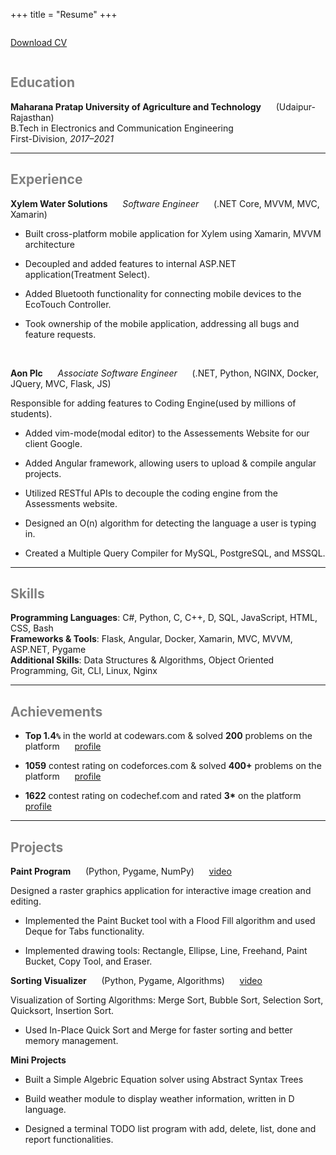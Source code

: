 +++
title = "Resume"
+++



 <div class="columns download">
          <p>
             <a href="https://drive.google.com/file/d/1tNdKQ9vPPV40gFSjwGRTiDDQ5PJ5XJux/view?pli=1" class="button" download><i class="fa fa-download"></i>Download CV</a>
          </p>
       </div>

## <span style="color:Gray;">Education</span>
**Maharana Pratap University of Agriculture and Technology** &nbsp;&nbsp;&nbsp;&nbsp; 
(Udaipur-Rajasthan)
<br>
B.Tech in Electronics and Communication Engineering
<br>
First-Division, *2017–2021*

---
## <span style="color:Gray;"> Experience</span> 

**Xylem Water Solutions** &nbsp;&nbsp;&nbsp;&nbsp; *Software Engineer* &nbsp;&nbsp;&nbsp;&nbsp;
(.NET Core, MVVM, MVC, Xamarin)


-   Built cross-platform mobile application for Xylem using Xamarin,
    MVVM architecture

-   Decoupled and added features to internal ASP.NET
    application(Treatment Select).

-   Added Bluetooth functionality for connecting mobile devices to the
    EcoTouch Controller.

-   Took ownership of the mobile application, addressing all bugs and
    feature requests.

<br>

**Aon Plc** &nbsp;&nbsp;&nbsp;&nbsp; *Associate Software Engineer* 
&nbsp;&nbsp;&nbsp;&nbsp; (.NET, Python, NGINX, Docker, JQuery, MVC, Flask, JS)

Responsible for adding features to Coding Engine(used by millions of
students).

-   Added vim-mode(modal editor) to the Assessements Website for our
    client Google.

-   Added Angular framework, allowing users to upload & compile angular
    projects.

-   Utilized RESTful APIs to decouple the coding engine from the
    Assessments website.

-   Designed an O(n) algorithm for detecting the language a user is
    typing in.

-   Created a Multiple Query Compiler for MySQL, PostgreSQL, and MSSQL.

---

## <span style="color:Gray;"> Skills </span>
**Programming Languages**:  C#, Python, C, C++, D, SQL, JavaScript, HTML, CSS, Bash
<br>
**Frameworks & Tools**:  Flask, Angular, Docker, Xamarin, MVC, MVVM, ASP.NET, Pygame
<br>
**Additional Skills**: Data Structures & Algorithms, Object Oriented Programming, Git, CLI, Linux, Nginx

---

## <span style="color:Gray;"> Achievements </span>

-   **Top 1.4`%`** in the world at codewars.com & solved **200**
    problems on the platform &nbsp;&nbsp;&nbsp;&nbsp;
   [profile](https://codewars.com/users/vim1729)

-   **1059** contest rating on codeforces.com & solved **400+** problems
    on the platform &nbsp;&nbsp;&nbsp;&nbsp;
   [profile](https://codeforces.com/profile/vim1729)

-   **1622** contest rating on codechef.com and rated **3\*** on the
    platform &nbsp;&nbsp;&nbsp;&nbsp;
  [profile](https://codechef.com/users/vim1729)

---

## <span style="color:Gray;"> Projects </span>

**Paint Program** 
&nbsp;&nbsp;&nbsp;&nbsp;
(Python, Pygame, NumPy)
&nbsp;&nbsp;&nbsp;&nbsp;
 [video](https://vimeo.com/566776779)

Designed a raster graphics application for interactive image creation
and editing.

-   Implemented the Paint Bucket tool with a Flood Fill algorithm and
    used Deque for Tabs functionality.

-   Implemented drawing tools: Rectangle, Ellipse, Line, Freehand, Paint
    Bucket, Copy Tool, and Eraser.

**Sorting Visualizer** 
&nbsp;&nbsp;&nbsp;&nbsp;
(Python, Pygame, Algorithms)
&nbsp;&nbsp;&nbsp;&nbsp;
[video](https://vimeo.com/566772404)

Visualization of Sorting Algorithms: Merge Sort, Bubble Sort, Selection
Sort, Quicksort, Insertion Sort.

-   Used In-Place Quick Sort and Merge for faster sorting and better
    memory management.

**Mini Projects**
-   Built a Simple Algebric Equation solver using Abstract Syntax Trees

-   Build weather module to display weather information, written in D
    language.

-   Designed a terminal TODO list program with add, delete, list, done
    and report functionalities.
